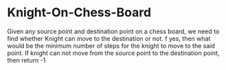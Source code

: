 # Knight-On-Chess-Board
Given any source point and destination point on a chess board, we need to find whether Knight can move to the destination or not.
f yes, then what would be the minimum number of steps for the knight to move to the said point.
If knight can not move from the source point to the destination point, then return -1

